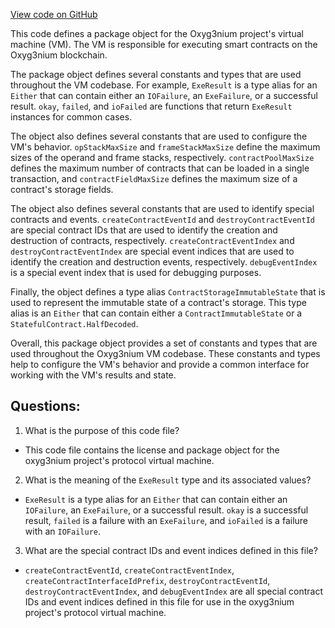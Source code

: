 [View code on GitHub](https://github.com/oxyg3nium/oxyg3nium/protocol/src/main/scala/org/oxyg3nium/protocol/vm/package.scala)

This code defines a package object for the Oxyg3nium project's virtual machine (VM). The VM is responsible for executing smart contracts on the Oxyg3nium blockchain. 

The package object defines several constants and types that are used throughout the VM codebase. For example, `ExeResult` is a type alias for an `Either` that can contain either an `IOFailure`, an `ExeFailure`, or a successful result. `okay`, `failed`, and `ioFailed` are functions that return `ExeResult` instances for common cases. 

The object also defines several constants that are used to configure the VM's behavior. `opStackMaxSize` and `frameStackMaxSize` define the maximum sizes of the operand and frame stacks, respectively. `contractPoolMaxSize` defines the maximum number of contracts that can be loaded in a single transaction, and `contractFieldMaxSize` defines the maximum size of a contract's storage fields. 

The object also defines several constants that are used to identify special contracts and events. `createContractEventId` and `destroyContractEventId` are special contract IDs that are used to identify the creation and destruction of contracts, respectively. `createContractEventIndex` and `destroyContractEventIndex` are special event indices that are used to identify the creation and destruction events, respectively. `debugEventIndex` is a special event index that is used for debugging purposes. 

Finally, the object defines a type alias `ContractStorageImmutableState` that is used to represent the immutable state of a contract's storage. This type alias is an `Either` that can contain either a `ContractImmutableState` or a `StatefulContract.HalfDecoded`. 

Overall, this package object provides a set of constants and types that are used throughout the Oxyg3nium VM codebase. These constants and types help to configure the VM's behavior and provide a common interface for working with the VM's results and state.
## Questions: 
 1. What is the purpose of this code file?
- This code file contains the license and package object for the oxyg3nium project's protocol virtual machine.

2. What is the meaning of the `ExeResult` type and its associated values?
- `ExeResult` is a type alias for an `Either` that can contain either an `IOFailure`, an `ExeFailure`, or a successful result. `okay` is a successful result, `failed` is a failure with an `ExeFailure`, and `ioFailed` is a failure with an `IOFailure`.

3. What are the special contract IDs and event indices defined in this file?
- `createContractEventId`, `createContractEventIndex`, `createContractInterfaceIdPrefix`, `destroyContractEventId`, `destroyContractEventIndex`, and `debugEventIndex` are all special contract IDs and event indices defined in this file for use in the oxyg3nium project's protocol virtual machine.